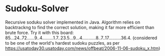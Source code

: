 # Sudoku-Solver
Recursive soduku solver implemented in Java. Algorithm relies on backtrackng to find the correct solution, making it far more efficient than brute force. Try it with this board: 85...24..72......9..4.........1.7..23.5...9...4...........8..7..17..........36.4. (considered to be one of the world's hardest sudoku puzzles, as per https://usatoday30.usatoday.com/news/offbeat/2006-11-06-sudoku_x.htm)
